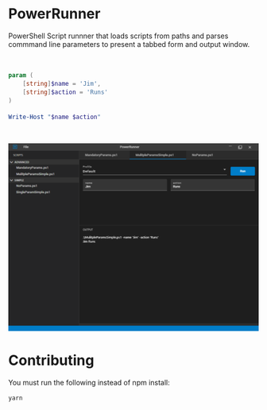 # PowerRunner

PowerShell Script runnner that loads scripts from paths and parses commmand line parameters to present a tabbed form and output window.

<br />

``` PowerShell
param (
    [string]$name = 'Jim',
    [string]$action = 'Runs'
)

Write-Host "$name $action"
```

<br>

![Overview](assets/overview.png)

# Contributing

You must run the following instead of npm install:

```bash
yarn
```
